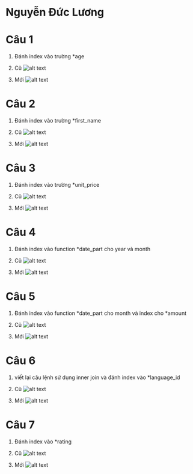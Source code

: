 # Nguyễn Đức Lương

# Câu 1
1. Đánh index vào trường *age

2. Cũ
![alt text](https://github.com/chalkybug/SQL-Tunning/blob/master/Query%20tuning/1c.png)

3. Mới
![alt text](https://github.com/chalkybug/SQL-Tunning/blob/master/Query%20tuning/1m.png)

# Câu 2
1. Đánh index vào trường *first_name

2. Cũ
![alt text](https://github.com/chalkybug/SQL-Tunning/blob/master/Query%20tuning/2c.png)

3. Mới
![alt text](https://github.com/chalkybug/SQL-Tunning/blob/master/Query%20tuning/2m.png)

# Câu 3
1. Đánh index vào trường *unit_price

2. Cũ
![alt text](https://github.com/chalkybug/SQL-Tunning/blob/master/Query%20tuning/3c.png)

3. Mới
![alt text](https://github.com/chalkybug/SQL-Tunning/blob/master/Query%20tuning/3m.png)

# Câu 4
1. Đánh index vào function *date_part cho year và month

2. Cũ
![alt text](https://github.com/chalkybug/SQL-Tunning/blob/master/Query%20tuning/4c.png)

3. Mới
![alt text](https://github.com/chalkybug/SQL-Tunning/blob/master/Query%20tuning/4m.png)

# Câu 5
1. Đánh index vào function *date_part cho month và index cho *amount

2. Cũ
![alt text](https://github.com/chalkybug/SQL-Tunning/blob/master/Query%20tuning/5c.png)

3. Mới
![alt text](https://github.com/chalkybug/SQL-Tunning/blob/master/Query%20tuning/5m.png)

# Câu 6
1. viết lại câu lệnh sử dụng inner join và đánh index vào *language_id

2. Cũ
![alt text](https://github.com/chalkybug/SQL-Tunning/blob/master/Query%20tuning/6c.png)

3. Mới
![alt text](https://github.com/chalkybug/SQL-Tunning/blob/master/Query%20tuning/6m.png)

# Câu 7
1. Đánh index vào *rating

2. Cũ
![alt text](https://github.com/chalkybug/SQL-Tunning/blob/master/Query%20tuning/7c.png)

3. Mới
![alt text](https://github.com/chalkybug/SQL-Tunning/blob/master/Query%20tuning/7m.png)
